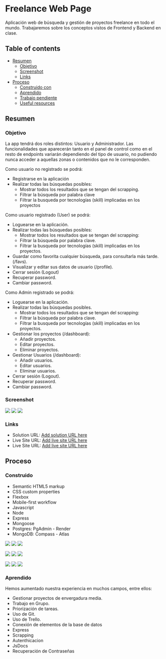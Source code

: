 # Freelance Web Page

Aplicación web de búsqueda y gestión de proyectos freelance en todo el mundo. Trabajaremos sobre los conceptos vistos de Frontend y Backend en clase.

## Table of contents

- [Resumen](#resumen)
  - [Objetivo](#objetivo)
  - [Screenshot](#screenshot)
  - [Links](#links)
- [Proceso](#proceso)
  - [Construido con](#construido-con)
  - [Aprendido](#aprendido)
  - [Trabajo pendiente](#trabajo-pendiente)
  - [Useful resources](#useful-resources)

## Resumen

### Objetivo

La app tendrá dos roles distintos: Usuario y Administrador. Las funcionalidades que aparecerán tanto en el panel de control como en el resto de endpoints variarán dependiendo del tipo de usuario, no pudiendo nunca acceder a aquellas zonas o contenidos que no le corresponden.

Como usuario no registrado se podrá:

- Registrarse en la aplicación
- Realizar todas las búsquedas posibles:
  - Mostrar todos los resultados que se tengan del scrapping.
  - Filtrar la búsqueda por palabra clave
  - Filtrar la busqueda por tecnologías (skill) implicadas en los proyectos

Como usuario registrado (User) se podrá:

- Loguearse en la aplicación.
- Realizar todas las búsquedas posibles:
  - Mostrar todos los resultados que se tengan del scrapping:
  - Filtrar la búsqueda por palabra clave.
  - Filtrar la busqueda por tecnologías (skill) implicadas en los proyectos.
- Guardar como favorita cualquier búsqueda, para consultarla más tarde. (/favs).
- Visualizar y editar sus datos de usuario (/profile).
- Cerrar sesión (Logout)
- Recuperar password.
- Cambiar password.

Como Admin registrado se podrá:

- Loguearse en la aplicación.
- Realizar todas las búsquedas posibles.
  - Mostrar todos los resultados que se tengan del scrapping:
  - Filtrar la búsqueda por palabra clave.
  - Filtrar la busqueda por tecnologías (skill) implicadas en los proyectos.
- Gestionar los proyectos (/dashboard):
  - Añadir proyectos.
  - Editar proyectos.
  - Eliminar proyectos.
- Gestionar Usuarios (/dashboard):
  - Añadir usuarios.
  - Editar usuarios.
  - Eliminar usuarios.
- Cerrar sesión (Logout).
- Recuperar password.
- Cambiar password.

### Screenshot

![](./screenshots/smartphone-1.jpg)
![](./screenshots/smartphone-2.jpg)
![](./screenshots/smartphone-3.jpg)

### Links

- Solution URL: [Add solution URL here](https://github.com/Radu-A/freelance-webpage-project)
- Live Site URL: [Add live site URL here](https://freelance-webpage.onrender.com/)
- Live Site URL: [Add live site URL here](./docs/index.html)

## Proceso

### Construido

- Semantic HTML5 markup
- CSS custom properties
- Flexbox
- Mobile-first workflow
- Javascript
- Node
- Express
- Mongoose
- Postgres: PgAdmin - Render
- MongoDB: Compass - Atlas

![](./screenshots/draft-admin.jpg)
![](./screenshots/draft-user.jpg) ![](./screenshots/erm.jpg)

![](./screenshots/endpoints-api-1.jpg)
![](./screenshots/endpoints-api-2.jpg)
![](./screenshots/endpoints-api-3.jpg)

![](./screenshots/endpoints-web-1.jpg)
![](./screenshots/endpoints-web-2.jpg)
![](./screenshots/endpoints-web-3.jpg)

### Aprendido

Hemos aumentado nuestra experiencia en muchos campos, entre ellos:
- Gestionar proyectos de envergadura media.
- Trabajo en Grupo.
- Priorización de tareas.
- Uso de Git.
- Uso de Trello.
- Conexión de elementos de la base de datos
- Express
- Scrapping
- Autenthicacion
- JsDocs
- Recuperación de Contraseñas

